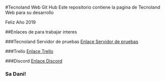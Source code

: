 #Tecnoland Web Git Hub
Este repositorio contiene la pagina de Tecnoland Web para 
su desarrollo 

Feliz Año 2019

##Enlaces de para trabajar interes

###Tecnoland Servidor de pruebas
[Enlace Servidor de pruebas](https://tecnolandpruebas.000webhostapp.com/)

###Trello
[Enlace Trello](https://trello.com/b/kMmEY7uJ/web)

###Discord
[Enlace Discord](https://discord.gg/9tJEfd)

### Sa Dani! 

